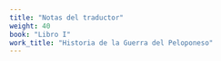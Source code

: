 ```yaml
---
title: "Notas del traductor"
weight: 40
book: "Libro I"
work_title: "Historia de la Guerra del Peloponeso"
---
```

